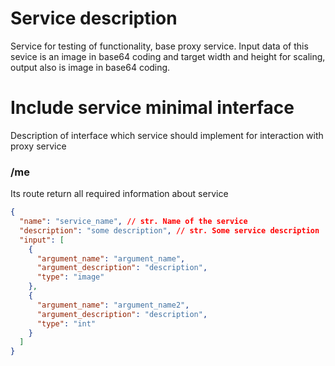 # Service description

Service for testing of functionality, base proxy service. Input data of this sevice is an image in base64 coding and target width and height for scaling, output also is image in base64 coding.

# Include service minimal interface

Description of interface which service should implement for interaction with proxy service

### /me

Its route return all required information about service

```json
{
  "name": "service_name", // str. Name of the service
  "description": "some description", // str. Some service description
  "input": [
    {
      "argument_name": "argument_name",
      "argument_description": "description",
      "type": "image"
    },
    {
      "argument_name": "argument_name2",
      "argument_description": "description",
      "type": "int"
    }
  ]
}
```

